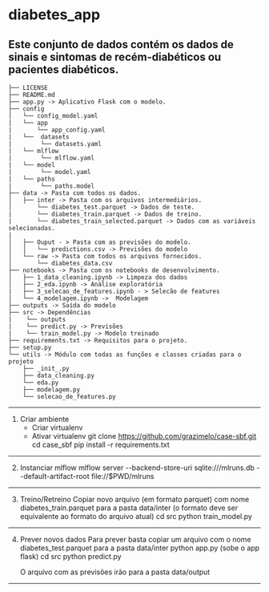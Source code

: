 diabetes_app
==============================
Este conjunto de dados contém os dados de sinais e sintomas de recém-diabéticos ou pacientes diabéticos.
------------
    ├── LICENSE
    ├── README.md
    ├── app.py -> Aplicativo Flask com o modelo.
    ├── config
    │   └── config_model.yaml
    |   └── app
    |       └── app_config.yaml
    |   └──  datasets
    |        └── datasets.yaml
    |   └── mlflow
    |        └── mlflow.yaml
    |   └── model
    |        └── model.yaml
    |   └── paths
    |        └── paths.model
    ├── data -> Pasta com todos os dados.
    │   ├── inter -> Pasta com os arquivos intermediários.
    │       └── diabetes_test.parquet -> Dados de teste.
    |       └── diabetes_train.parquet -> Dados de treino.
    |       └── diabetes_train_selected.parquet -> Dados com as variáveis selecionadas. 
    |
    │   ├── Ouput - > Pasta com as previsões do modelo. 
    │   │   └── predictions.csv -> Previsões do modelo
    │   └── raw -> Pasta com todos os arquivos fornecidos.
    │       └── diabetes_data.csv   
    ├── notebooks -> Pasta com os notebooks de desenvolvimento.
    │   ├── 1_data_cleaning.ipynb -> Limpeza dos dados
    │   ├── 2_eda.ipynb -> Análise exploratória
    |   ├── 3_selecao_de_features.ipynb - > Selecão de features
    │   └── 4_modelagem.ipynb ->  Modelagem
    ├── outputs -> Saída do modelo
    ├── src -> Dependências
    |    └── outputs
    |    └── predict.py -> Previsões
    |    └── train_model.py -> Modelo treinado
    ├── requirements.txt -> Requisitos para o projeto.
    ├── setup.py 
    └── utils -> Módulo com todas as funções e classes criadas para o projeto
        ├── _init_.py
        ├── data_cleaning.py
        └── eda.py
        ├── modelagem.py
        └── selecao_de_features.py
------------

1) Criar ambiente
    - Criar virtualenv
    - Ativar virtualenv
      git clone https://github.com/grazimelo/case-sbf.git
      cd case_sbf
      pip install -r requirements.txt
------------
2) Instanciar mlflow
    mlflow server --backend-store-uri sqlite:///mlruns.db --default-artifact-root file://$PWD/mlruns
------------
3) Treino/Retreino
    Copiar novo arquivo (em formato parquet) com nome diabetes_train.parquet para a pasta data/inter (o formato deve ser equivalente ao formato do arquivo atual)
    cd src
    python train_model.py
------------
4) Prever novos dados
    Para prever basta copiar um arquivo com o nome diabetes_test.parquet para a pasta data/inter
    python app.py (sobe o app flask)
    cd src
    python predict.py

    O arquivo com as previsões irão para a pasta data/output
------------

